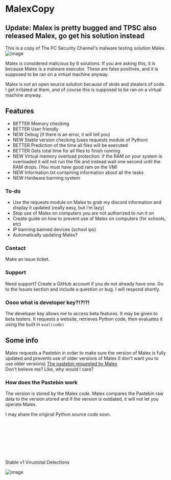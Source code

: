 # MalexCopy

## Update: Malex is pretty bugged and TPSC also released Malex, go get his solution instead
 
This is a copy of The PC Security Channel's malware testing solution Malex.
![image](https://user-images.githubusercontent.com/91394707/214511525-a732994c-9252-4354-b70a-cd5bcc1773d5.png)

Malex is considered malicious by 6 solutions. If you are asking this, it is because Malex is a malware executor. These are false positives, and it is supposed to be ran on a virtual machine anyway.

Malex is not an open source solution because of skids and stealers of code. I get irritated at them, and of course this is supposed to be ran on a virtual machine anyway.

## Features
- BETTER Memory checking
- BETTER User friendly
- NEW Debug (if there is an error, it will tell you)
- NEW Stable version checking (uses requests module of Python)
- BETTER Prediction of the time all files will be executed
- BETTER Gets total time for all files to finish running
- NEW Virtual memory overload protection: if the RAM on your system is overloaded it will not run the file and instead wait one second until the RAM drops. (You must have good ram on the VM)
- NEW Information.txt containing information about all the tasks
- NEW Hardware banning system

### To-do
- Use the requests module on Malex to grab my discord information and display it updated (really easy, but i'm lazy)
- Stop use of Malex on computers you are not authorized to run it on
- Create guide on how to prevent use of Malex on computers (for schools, etc)
- IP banning banned devices (school ips)
- Automatically updating Malex?

### Contact
Make an issue ticket.

### Support
Need support? Create a GitHub account if you do not already have one. Go to the Issues section and include a question or bug. I will respond shortly.

### Oooo what is developer key?!?!?!
The developer key allows me to access beta features. It may be given to beta testers. It requests a website, retrieves Python code, then evaluates it using the built in ```eval(code)```

## Some info
Malex requests a Pastebin in order to make sure the version of Malex is fully updated and prevents use of older versions of Malex (I don't want you to use older versions)
[The pastebin requested by Malex](https://pastebin.com/raw/Rsr7KGZ0) <br>
Don't believe me? Like, why would I care?
### How does the Pastebin work
The version is stored by the Malex code. Malex compares the Pastebin raw data to the version stored and if the version is outdated, it will not let you operate Malex.

I may share the original Python source code soon.




<br>
<br>
<br>
<br>
<br>
<br>
<br>
Stable v1 Virustotal Detections <br>

![image](https://user-images.githubusercontent.com/91394707/214346054-62fb78e2-cac1-4fd9-bfcc-80839c067aba.png)
